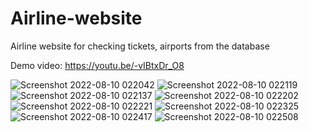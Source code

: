 # Airline-website
Airline website for checking tickets, airports from the database

Demo video: https://youtu.be/-vIBtxDr_O8

![Screenshot 2022-08-10 022042](https://user-images.githubusercontent.com/90983207/183840966-dddac5de-7b20-48f2-bb4e-7a645474704e.png)
![Screenshot 2022-08-10 022119](https://user-images.githubusercontent.com/90983207/183840980-891f319b-5d5e-4f7c-ba0e-94ae41bd188e.png)
![Screenshot 2022-08-10 022137](https://user-images.githubusercontent.com/90983207/183840992-4aae20e2-48c8-4ccd-a29a-28d49cbff631.png)
![Screenshot 2022-08-10 022202](https://user-images.githubusercontent.com/90983207/183840999-83a3875b-f322-4174-82bc-3e9d1cacd2a5.png)
![Screenshot 2022-08-10 022221](https://user-images.githubusercontent.com/90983207/183841011-0773b7cc-14be-47c1-b41f-286fe00a093a.png)
![Screenshot 2022-08-10 022325](https://user-images.githubusercontent.com/90983207/183841085-20368194-521b-4058-9859-6dc57d268259.png)
![Screenshot 2022-08-10 022417](https://user-images.githubusercontent.com/90983207/183841111-15c61bc9-7f77-4c1d-9af7-2f4bd4e681d0.png)
![Screenshot 2022-08-10 022508](https://user-images.githubusercontent.com/90983207/183841121-75fde766-c4fc-4549-b6db-81ff3d2cb68c.png)

